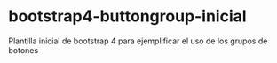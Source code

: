 # bootstrap4-buttongroup-inicial
Plantilla inicial de bootstrap 4 para ejemplificar el uso de los grupos de botones
